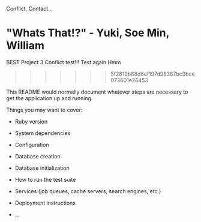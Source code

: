 
Conflict, Contact...

# "Whats That!?" - Yuki, Soe Min, William

BEST Project 3 Conflict test!!! Test again Hmm
>>>>>>> 5f2819b68d6ef197d98387bc9bce073601e26453

This README would normally document whatever steps are necessary to get the
application up and running.

Things you may want to cover:

* Ruby version

* System dependencies

* Configuration

* Database creation

* Database initialization

* How to run the test suite

* Services (job queues, cache servers, search engines, etc.)

* Deployment instructions

* ...
